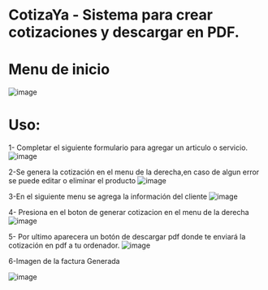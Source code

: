 # CotizaYa - Sistema para crear cotizaciones y descargar en PDF.

# Menu de inicio 
![image](https://i.imgur.com/BtRqIzg.png)

# Uso: 
1- Completar el siguiente formulario para agregar un articulo o servicio.
![image](https://i.imgur.com/f0jIVdd.png)

2-Se genera la cotización en el menu de la derecha,en caso de algun error se puede editar o eliminar el producto
![image](https://i.imgur.com/iOnS5ob.png)

3-En el siguiente menu se agrega la información del cliente
![image](https://i.imgur.com/aINvwyZ.png)

4- Presiona en el boton de generar cotizacion en el menu de la derecha 
![image](https://i.imgur.com/iOnS5ob.png)

5- Por ultimo aparecera un botón de descargar pdf donde te enviará la cotización en pdf a tu ordenador.
![image](https://i.imgur.com/GtsS1iX.png)

6-Imagen de la factura Generada

![image](https://i.imgur.com/FSsReEN.png)
